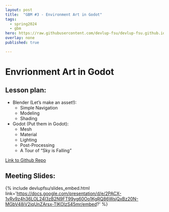 ```yaml
---
layout: post
title:  "GBM #3 - Environment Art in Godot"
tags:
  - spring2024
  - gbm
hero: https://raw.githubusercontent.com/devlup-fsu/devlup-fsu.github.io/master/assets/workshop_assets/gbm3-s24/hero.png
overlay: none
published: true

---
```


# Envrionment Art in Godot

## Lesson plan:
- Blender (Let’s make an asset!):
  - Simple Navigation
  - Modeling
  - Shading
- Godot (Put them in Godot):
  - Mesh
  - Material
  - Lighting
  - Post-Processing
  - A Tour of “Sky is Falling”


[Link to Github Repo](https://github.com/devlup-fsu/skyfall/tree/main)

## Meeting Slides:
{% include devlupfsu/slides_embed.html link='https://docs.google.com/presentation/d/e/2PACX-1vRv9z4h36LOL24I3zB2N9FT99yg60Oo1KgRQ86WsjQxBz20N-MGbV48iV2iqUnZArsx-TlKOlzS45mr/embed?' %}

